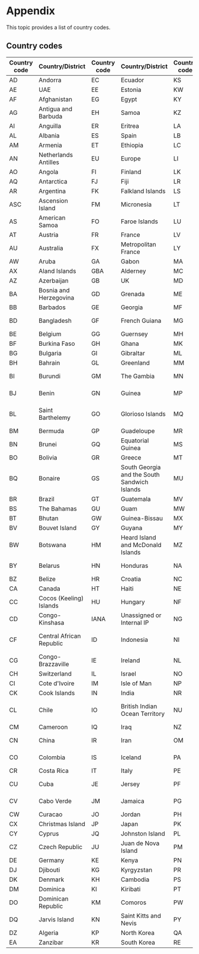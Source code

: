 # Appendix

This topic provides a list of country codes.

## Country codes

|Country code|Country/District|Country code|Country/District|Country code|Country/District|Country code|Country/District|
|------------|----------------|------------|----------------|------------|----------------|------------|----------------|
|AD|Andorra|EC|Ecuador|KS|Kosovo|RO|Romania|
|AE|UAE|EE|Estonia|KW|Kuwait|RS|Serbia|
|AF|Afghanistan|EG|Egypt|KY|Cayman Islands|RU|Russia|
|AG|Antigua and Barbuda|EH|Samoa|KZ|Kazakhstan|RW|Rwanda|
|AI|Anguilla|ER|Eritrea|LA|Laos|SA|Saudi Arabia|
|AL|Albania|ES|Spain|LB|Lebanon|SB|Solomon Islands|
|AM|Armenia|ET|Ethiopia|LC|Saint Lucia|SC|Seychelles|
|AN|Netherlands Antilles|EU|Europe|LI|Liechtenstein|SD|Sudan|
|AO|Angola|FI|Finland|LK|Sri Lanka|SE|Sweden|
|AQ|Antarctica|FJ|Fiji|LR|Liberia|SG|Singapore|
|AR|Argentina|FK|Falkland Islands|LS|Lesotho|SH|Helena|
|ASC|Ascension Island|FM|Micronesia|LT|Lithuania|SI|Slovenia|
|AS|American Samoa|FO|Faroe Islands|LU|Luxembourg|SJ|Svalbard and Jan Mayen|
|AT|Austria|FR|France|LV|Latvia|SK|Slovakia|
|AU|Australia|FX|Metropolitan France|LY|Libya|SL|Sierra Leone|
|AW|Aruba|GA|Gabon|MA|Morocco|SM|San Marino|
|AX|Aland Islands|GBA|Alderney|MC|Monaco|SN|Senegal|
|AZ|Azerbaijan|GB|UK|MD|Moldova|SO|Somalia|
|BA|Bosnia and Herzegovina|GD|Grenada|ME|Montenegro|SR|Suriname|
|BB|Barbados|GE|Georgia|MF|Saint Martin|SS|South Sudan|
|BD|Bangladesh|GF|French Guiana|MG|Madagascar|ST|Sao Tome and Principe|
|BE|Belgium|GG|Guernsey|MH|Marshall Islands|SV|El Salvador|
|BF|Burkina Faso|GH|Ghana|MK|Macedonia|SX|Saint Martin|
|BG|Bulgaria|GI|Gibraltar|ML|Mali|SY|Syria|
|BH|Bahrain|GL|Greenland|MM|Myanmar|SZ|Eswatini|
|BI|Burundi|GM|The Gambia|MN|Mongolia|TC|Turks and Caicos Islands|
|BJ|Benin|GN|Guinea|MP|Northern Mariana Islands|TD|Chad|
|BL|Saint Barthelemy|GO|Glorioso Islands|MQ|Martinique|TF|French Southern and Antarctic Lands|
|BM|Bermuda|GP|Guadeloupe|MR|Mauritania|TG|Togo|
|BN|Brunei|GQ|Equatorial Guinea|MS|Montserrat|TH|Thailand|
|BO|Bolivia|GR|Greece|MT|Malta|TJ|Tajikistan|
|BQ|Bonaire|GS|South Georgia and the South Sandwich Islands|MU|Mauritius|TK|Tokelau|
|BR|Brazil|GT|Guatemala|MV|Maldives|TL|Timor-Leste|
|BS|The Bahamas|GU|Guam|MW|Malawi|TM|Turkmenistan|
|BT|Bhutan|GW|Guinea-Bissau|MX|Mexico|TN|Tunisia|
|BV|Bouvet Island|GY|Guyana|MY|Malaysia|TO|Tonga|
|BW|Botswana|HM|Heard Island and McDonald Islands|MZ|Mozambique|TR|Turkey|
|BY|Belarus|HN|Honduras|NA|Namibia|TT|Trinidad and Tobago|
|BZ|Belize|HR|Croatia|NC|New Caledonia|TV|Tuvalu|
|CA|Canada|HT|Haiti|NE|Niger|TZ|Tanzania|
|CC|Cocos \(Keeling\) Islands|HU|Hungary|NF|Norfolk Island|UA|Ukraine|
|CD|Congo-Kinshasa|IANA|Unassigned or Internal IP|NG|Nigeria|UG|Uganda|
|CF|Central African Republic|ID|Indonesia|NI|Nicaragua|UM|United States Minor Outlying Islands|
|CG|Congo-Brazzaville|IE|Ireland|NL|Netherlands|US|US|
|CH|Switzerland|IL|Israel|NO|Norway|UY|Uruguay|
|CI|Cote d'Ivoire|IM|Isle of Man|NP|Nepal|UZ|Uzbekistan|
|CK|Cook Islands|IN|India|NR|Nauru|VA|Vatican City|
|CL|Chile|IO|British Indian Ocean Territory|NU|Niue|VC|Saint Vincent and the Grenadines|
|CM|Cameroon|IQ|Iraq|NZ|New Zealand|VE|Venezuela|
|CN|China|IR|Iran|OM|Oman|VG|British Virgin Islands|
|CO|Colombia|IS|Iceland|PA|Panama|VI|U.S. Virgin Islands|
|CR|Costa Rica|IT|Italy|PE|Peru|VN|Vietnam|
|CU|Cuba|JE|Jersey|PF|French Polynesia|VU|Vanuatu|
|CV|Cabo Verde|JM|Jamaica|PG|Papua New Guinea|WF|Wallis and Futuna Islands|
|CW|Curacao|JO|Jordan|PH|Philippines|WQ|Easter Island|
|CX|Christmas Island|JP|Japan|PK|Pakistan|WS|Samoan Islands|
|CY|Cyprus|JQ|Johnston Island|PL|Poland|YE|Yemen|
|CZ|Czech Republic|JU|Juan de Nova Island|PM|Saint Pierre and Miquelon|YT|Mayotte|
|DE|Germany|KE|Kenya|PN|Pitcairn Islands|YU|Yugoslavia|
|DJ|Djibouti|KG|Kyrgyzstan|PR|Puerto Rico|ZA|South Africa|
|DK|Denmark|KH|Cambodia|PS|Palestine|ZM|Zambia|
|DM|Dominica|KI|Kiribati|PT|Portugal|ZR|Zaire|
|DO|Dominican Republic|KM|Comoros|PW|Palau|ZW|Zimbabwe|
|DQ|Jarvis Island|KN|Saint Kitts and Nevis|PY|Paraguay|N/A|N/A|
|DZ|Algeria|KP|North Korea|QA|Qatar|N/A|N/A|
|EA|Zanzibar|KR|South Korea|RE|Reunion Island|N/A|N/A|

